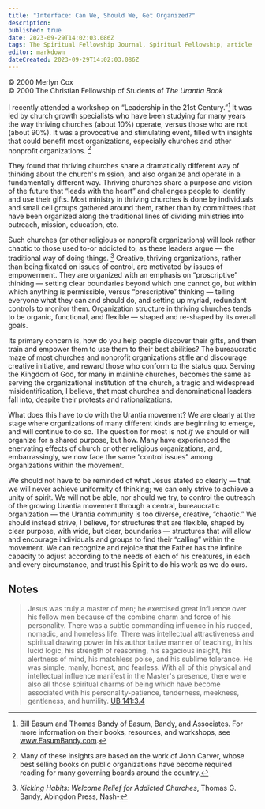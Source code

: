 ```yaml
---
title: "Interface: Can We, Should We, Get Organized?"
description: 
published: true
date: 2023-09-29T14:02:03.086Z
tags: The Spiritual Fellowship Journal, Spiritual Fellowship, article
editor: markdown
dateCreated: 2023-09-29T14:02:03.086Z
---
```


<p class="v-card v-sheet theme--light gray lighten-3 px-2">© 2000 Merlyn Cox<br>© 2000 The Christian Fellowship of Students of <i>The Urantia Book</i></p>

I recently attended a workshop on “Leadership in the 21st Century.”[^1] It was led by church growth specialists who have been studying for many years the way thriving churches (about 10\%) operate, versus those who are not (about 90\%). It was a provocative and stimulating event, filled with insights that could benefit most organizations, especially churches and other nonprofit organizations. [^2]

They found that thriving churches share a dramatically different way of thinking about the church's mission, and also organize and operate in a fundamentally different way. Thriving churches share a purpose and vision of the future that “leads with the heart” and challenges people to identify and use their gifts. Most ministry in thriving churches is done by individuals and small cell groups gathered around them, rather than by committees that have been organized along the traditional lines of dividing ministries into outreach, mission, education, etc.

Such churches (or other religious or nonprofit organizations) will look rather chaotic to those used to-or addicted to, as these leaders argue — the traditional way of doing things. [^3] Creative, thriving organizations, rather than being fixated on issues of control, are motivated by issues of empowerment. They are organized with an emphasis on “proscriptive” thinking — setting clear boundaries beyond which one cannot go, but within which anything is permissible, versus “prescriptive” thinking — telling everyone what they can and should do, and setting up myriad, redundant controls to monitor them. Organization structure in thriving churches tends to be organic, functional, and flexible — shaped and re-shaped by its overall goals.

Its primary concern is, how do you help people discover their gifts, and then train and empower them to use them to their best abilities? The bureaucratic maze of most churches and nonprofit organizations stifle and discourage creative initiative, and reward those who conform to the status quo. Serving the Kingdom of God, for many in mainline churches, becomes the same as serving the organizational institution of the church, a tragic and widespread misidentification, I believe, that most churches and denominational leaders fall into, despite their protests and rationalizations.

What does this have to do with the Urantia movement? We are clearly at the stage where organizations of many different kinds are beginning to emerge, and will continue to do so. The question for most is not _if_ we should or will organize for a shared purpose, but how. Many have experienced the enervating effects of church or other religious organizations, and, embarrassingly, we now face the same “control issues” among organizations within the movement.

We should not have to be reminded of what Jesus stated so clearly — that we will never achieve uniformity of thinking; we can only strive to achieve a unity of spirit. We will not be able, nor should we try, to control the outreach of the growing Urantia movement through a central, bureaucratic organization — the Urantia community is too diverse, creative, “chaotic.” We should instead strive, I believe, for structures that are flexible, shaped by clear purpose, with wide, but clear, boundaries — structures that will allow and encourage individuals and groups to find their “calling” within the movement. We can recognize and rejoice that the Father has the infinite capacity to adjust according to the needs of each of his creatures, in each and every circumstance, and trust his Spirit to do his work as we do ours.

## Notes

[^1]: Bill Easum and Thomas Bandy of Easum, Bandy, and Associates. For more information on their books, resources, and workshops, see www.EasumBandy.com.

[^2]: Many of these insights are based on the work of John Carver, whose best selling books on public organizations have become required reading for many governing boards around the country.

[^3]: _Kicking Habits: Welcome Relief for Addicted Churches_, Thomas G. Bandy, Abingdon Press, Nash-


> Jesus was truly a master of men; he exercised great influence over his fellow men because of the combine charm and force of his personality. There was a subtle commanding influence in his rugged, nomadic, and homeless life. There was intellectual attractiveness and spiritual drawing power in his authoritative manner of teaching, in his lucid logic, his strength of reasoning, his sagacious insight, his alertness of mind, his matchless poise, and his sublime tolerance. He was simple, manly, honest, and fearless. With all of this physical and intellectual influence manifest in the Master's presence, there were also all those spiritual charms of being which have become associated with his personality-patience, tenderness, meekness, gentleness, and humility. [UB 141:3.4](/en/The_Urantia_Book/141#p3_4)


